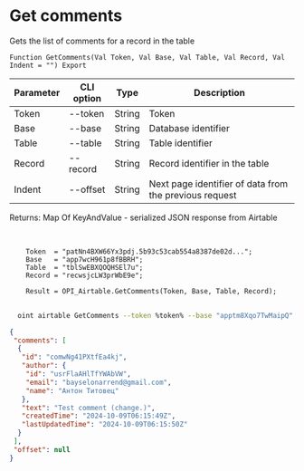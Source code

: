 ﻿---
sidebar_position: 1
---

# Get comments
 Gets the list of comments for a record in the table



`Function GetComments(Val Token, Val Base, Val Table, Val Record, Val Indent = "") Export`

  | Parameter | CLI option | Type | Description |
  |-|-|-|-|
  | Token | --token | String | Token |
  | Base | --base | String | Database identifier |
  | Table | --table | String | Table identifier |
  | Record | --record | String | Record identifier in the table |
  | Indent | --offset | String | Next page identifier of data from the previous request |

  
  Returns:  Map Of KeyAndValue - serialized JSON response from Airtable

<br/>




```bsl title="Code example"
    Token  = "patNn4BXW66Yx3pdj.5b93c53cab554a8387de02d...";
    Base   = "app7wcH961p8fBBRH";
    Table  = "tblSwEBXQOQHSEl7u";
    Record = "recwsjcLW3prWbE9e";

    Result = OPI_Airtable.GetComments(Token, Base, Table, Record);
```



```sh title="CLI command example"
    
  oint airtable GetComments --token %token% --base "apptm8Xqo7TwMaipQ" --table "tbl9G4jVoTJpxYwSY" --record "recV6DxeLQMBNJrUk" --offset %offset%

```

```json title="Result"
{
 "comments": [
  {
   "id": "comwNg41PXtfEa4kj",
   "author": {
    "id": "usrFlaAHlTfYWAbVW",
    "email": "bayselonarrend@gmail.com",
    "name": "Антон Титовец"
   },
   "text": "Test comment (change.)",
   "createdTime": "2024-10-09T06:15:49Z",
   "lastUpdatedTime": "2024-10-09T06:15:50Z"
  }
 ],
 "offset": null
}
```
